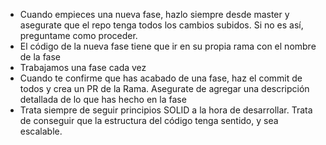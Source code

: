 - Cuando empieces una nueva fase, hazlo siempre desde master y asegurate que el repo tenga todos los cambios subidos. Si no es así, preguntame como proceder.
- El código de la nueva fase tiene que ir en su propia rama con el nombre de la fase
- Trabajamos una fase cada vez
- Cuando te confirme que has acabado de una fase, haz el commit de todos y crea un PR de la Rama. Asegurate de agregar una descripción detallada de lo que has hecho en la fase
- Trata siempre de seguir principios SOLID a la hora de desarrollar. Trata de conseguir que la estructura del código tenga sentido, y sea escalable.